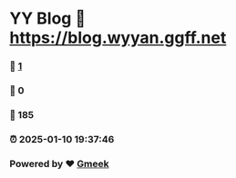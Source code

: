 # YY Blog :link: https://blog.wyyan.ggff.net 
### :page_facing_up: [1](https://blog.wyyan.ggff.net/tag.html) 
### :speech_balloon: 0 
### :hibiscus: 185 
### :alarm_clock: 2025-01-10 19:37:46 
### Powered by :heart: [Gmeek](https://github.com/Meekdai/Gmeek)
